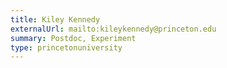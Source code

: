 ```yaml
---
title: Kiley Kennedy
externalUrl: mailto:kileykennedy@princeton.edu
summary: Postdoc, Experiment
type: princetonuniversity
---
```


